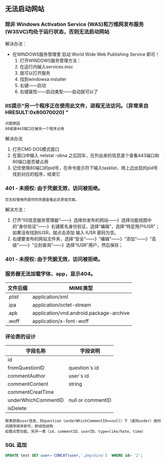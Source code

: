 ## 无法启动网站
### 除非 Windows Activation Service (WAS)和万维网发布服务(W3SVC)均处于运行状态，否则无法启动网站

解决办法：
* 在WINDOWS服务管理里 启动 World Wide Web Publishing Service 即可！
    1. 打开WINDOWS服务管理方法：
    2. 在运行内输入services.msc
    3. 就可以打开服务
    4. 找到windowsa installer
    5. 右键——启动
    6. 右键属性——启动类型——自动就可以了

### IIS提示“另一个程序正在使用此文件，进程无法访问。（异常来自HRESULT:0x80070020) ”

    问题原因
    80或是443端口已被另一个程序占用

解决办法
1. 打开CMD DOS模式窗口
2. 在窗口中输入 netstat -obna 之后回车，在列出来的信息遂个查看443端口和80端口是否被占用
3. 记住使用80端口的pid号，在命令提示符下输入tasklist，用上边出现的pid号找到对应的程序，结束它

### 401 - 未授权: 由于凭据无效，访问被拒绝。

    您无权使用所提供的凭据查看此目录或页面。
 
解决方法：
1. 打开“IIS信息服务管理器”——》选择你发布的网站——》选择功能视图中的“身份验证”——》右键匿名身份验证，选择“编辑”，选择“特定用户IUSR”；如果没有找到IUSR，就点击添加 输入 IUSR 密码为空。
2. 右键要发布的网站文件夹，选择“安全”——》“编辑”——》“添加”——》“高级”——》“立刻查询”——》选择“IUSR”用户，然后保存；

### 401 - 未授权: 由于凭据无效，访问被拒绝。

### 服务器无法加载字体、app，显示404。

文件后缀|MIME类型
-----|-----|
.plist|application/xml|
.ipa|application/octet-stream|
.apk|application/vnd.android.package-archive|
.woff|application/x-font-woff|

### 评论表的设计

字段名称|字段说明
-----|-----|
id||
fromQuestionID|question`s id|
commentAuthor|user`s id|
commentContent|string|
commentCreatTime||
underWhichCommentID| null or commentID|
isDelete||

    联表获取user信息，同question（underWhichCommentID==null）下（或同under）按时间顺序排序即可，即线性结构
    如需点赞功能，另开一表（id、commentID、userID、type=like/hate、time）

### SQL 追加
```sql
UPDATE test SET user= CONCAT(user,',phpchina')  WHERE id= '2';
```